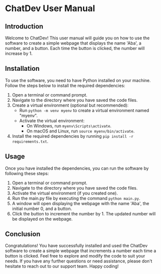 # ChatDev User Manual

## Introduction

Welcome to ChatDev! This user manual will guide you on how to use the software to create a simple webpage that displays the name 'Aba', a number, and a button. Each time the button is clicked, the number will increase by 1.

## Installation

To use the software, you need to have Python installed on your machine. Follow the steps below to install the required dependencies:

1. Open a terminal or command prompt.
2. Navigate to the directory where you have saved the code files.
3. Create a virtual environment (optional but recommended):
   - Run `python -m venv myenv` to create a virtual environment named "myenv".
   - Activate the virtual environment:
     - On Windows, run `myenv\Scripts\activate`.
     - On macOS and Linux, run `source myenv/bin/activate`.
4. Install the required dependencies by running `pip install -r requirements.txt`.

## Usage

Once you have installed the dependencies, you can run the software by following these steps:

1. Open a terminal or command prompt.
2. Navigate to the directory where you have saved the code files.
3. Activate the virtual environment (if you created one).
4. Run the main.py file by executing the command `python main.py`.
5. A window will open displaying the webpage with the name 'Aba', the initial number 0, and a button.
6. Click the button to increment the number by 1. The updated number will be displayed on the webpage.

## Conclusion

Congratulations! You have successfully installed and used the ChatDev software to create a simple webpage that increments a number each time a button is clicked. Feel free to explore and modify the code to suit your needs. If you have any further questions or need assistance, please don't hesitate to reach out to our support team. Happy coding!